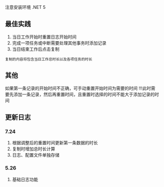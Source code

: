 注意安装环境 .NET 5


## 最佳实践
1. 当日工作开始时重置日志开始时间
2. 完成一项任务或中断需要处理其他事务时添加记录
3. 当日结束工作后点击复制
```
复制的内容将包含当日工作总时长以及各项任务的时长
```


## 其他
如果第一条记录的开始时间不正确，可手动重置开始时间为需要的时间
!!!此时需要先添加一条记录，然后再重置时间，且重置时选择的时间不能大于添加记录的时间



## 更新日志
### 7.24
1. 根据调整后的重置时间更新第一条数据的时长
2. 复制时增加总时长计算
3. 日志、配置文件单独存储

### 5.26  
1. 基础日志功能